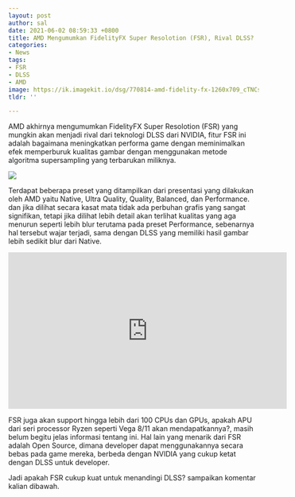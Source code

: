 ```yaml
---
layout: post
author: sal
date: 2021-06-02 08:59:33 +0800
title: AMD Mengumumkan FidelityFX Super Resolotion (FSR), Rival DLSS?
categories:
- News
tags:
- FSR
- DLSS
- AMD
image: https://ik.imagekit.io/dsg/770814-amd-fidelity-fx-1260x709_cTNCspc3w0U.jpg
tldr: ''

---
```

AMD akhirnya mengumumkan FidelityFX Super Resolotion (FSR) yang mungkin akan menjadi rival dari teknologi DLSS dari NVIDIA, fitur FSR ini adalah bagaimana meningkatkan performa game dengan meminimalkan efek memperburuk kualitas gambar dengan menggunakan metode algoritma supersampling yang terbarukan miliknya.

![](https://ik.imagekit.io/dsg/Screenshot_2021-06-02_090841_VPOz25mUdwH.png)

Terdapat beberapa preset yang ditampilkan dari presentasi yang dilakukan oleh AMD yaitu Native, Ultra Quality, Quality, Balanced, dan Performance. dan jika dilihat secara kasat mata tidak ada perbuhan grafis yang sangat signifikan, tetapi jika dilihat lebih detail akan terlihat kualitas yang aga menurun seperti lebih blur terutama pada preset Performance, sebenarnya hal tersebut wajar terjadi, sama dengan DLSS yang memiliki hasil gambar lebih sedikit blur dari Native.

<iframe width="560" height="315" src="https://www.youtube.com/embed/eHPmkJzwOFc" title="YouTube video player" frameborder="0" allow="accelerometer; autoplay; clipboard-write; encrypted-media; gyroscope; picture-in-picture" allowfullscreen></iframe>

FSR juga akan support hingga lebih dari 100 CPUs dan GPUs, apakah APU dari seri processor Ryzen seperti Vega 8/11 akan mendapatkannya?, masih belum begitu jelas informasi tentang ini. Hal lain yang menarik dari FSR adalah Open Source, dimana developer dapat menggunakannya secara bebas pada game mereka, berbeda dengan NVIDIA yang cukup ketat dengan DLSS untuk developer.

Jadi apakah FSR cukup kuat untuk menandingi DLSS? sampaikan komentar kalian dibawah.